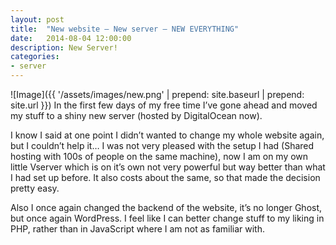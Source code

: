 ```yaml
---
layout: post
title:  "New website – New server – NEW EVERYTHING"
date:   2014-08-04 12:00:00
description: New Server!
categories:
- server
---
```


![Image]({{ '/assets/images/new.png' | prepend: site.baseurl | prepend: site.url }})
In the first few days of my free time I’ve gone ahead and moved my stuff to a shiny new server (hosted by DigitalOcean now).

I know I said at one point I didn’t wanted to change my whole website again, but I couldn’t help it…
I was not very pleased with the setup I had (Shared hosting with 100s of people on the same machine), now I am on my own little Vserver which is on it’s own not very powerful but way better than what I had set up before. It also costs about the same, so that made the decision pretty easy.

Also I once again changed the backend of the website, it’s no longer Ghost, but once again WordPress. I feel like I can better change stuff to my liking in PHP, rather than in JavaScript where I am not as familiar with.
